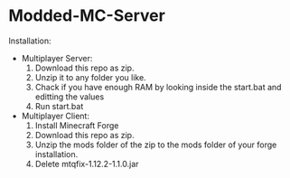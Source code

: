 # Modded-MC-Server
Installation:<br>
* Multiplayer Server:<br>
    1. Download this repo as zip.<br>
    2. Unzip it to any folder you like.<br>
    3. Chack if you have enough RAM by looking inside the start.bat and editting the values<br>
    4. Run start.bat<br>
* Multiplayer Client:<br>
    1. Install Minecraft Forge<br>
    2. Download this repo as zip.<br>
    3. Unzip the mods folder of the zip to the mods folder of your forge installation.<br>
    4. Delete mtqfix-1.12.2-1.1.0.jar<br>
